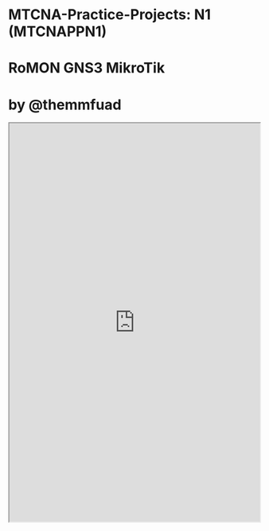# MTCNA-Practice-Projects: N1 (MTCNAPPN1)
# RoMON GNS3 MikroTik
# by @themmfuad

<iframe width="100%" height="800" src="https://github.com/themmfuad/MTCNA-Practice-Projects/blob/main/RoMON-GNS3-MikroTik-MTCNAPP1/RoMON-GNS3-MikroTik-MTCNAPP1-by-themmfuad.pdf">
